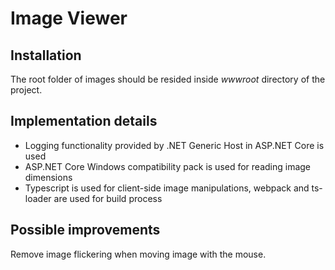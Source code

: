 # Image Viewer

## Installation
The root folder of images should be resided inside *wwwroot* directory of the project.

## Implementation details
* Logging functionality provided by .NET Generic Host in ASP.NET Core is used 
* ASP.NET Core Windows compatibility pack is used for reading image dimensions
* Typescript is used for client-side image manipulations, webpack and ts-loader are used for build process

## Possible improvements
Remove image flickering when moving image with the mouse.